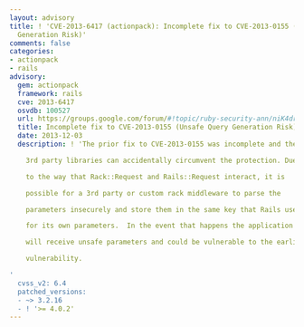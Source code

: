 ```yaml
---
layout: advisory
title: ! 'CVE-2013-6417 (actionpack): Incomplete fix to CVE-2013-0155 (Unsafe Query
  Generation Risk)'
comments: false
categories:
- actionpack
- rails
advisory:
  gem: actionpack
  framework: rails
  cve: 2013-6417
  osvdb: 100527
  url: https://groups.google.com/forum/#!topic/ruby-security-ann/niK4drpSHT4
  title: Incomplete fix to CVE-2013-0155 (Unsafe Query Generation Risk)
  date: 2013-12-03
  description: ! 'The prior fix to CVE-2013-0155 was incomplete and the use of common

    3rd party libraries can accidentally circumvent the protection. Due

    to the way that Rack::Request and Rails::Request interact, it is

    possible for a 3rd party or custom rack middleware to parse the

    parameters insecurely and store them in the same key that Rails uses

    for its own parameters.  In the event that happens the application

    will receive unsafe parameters and could be vulnerable to the earlier

    vulnerability.

'
  cvss_v2: 6.4
  patched_versions:
  - ~> 3.2.16
  - ! '>= 4.0.2'
---
```

